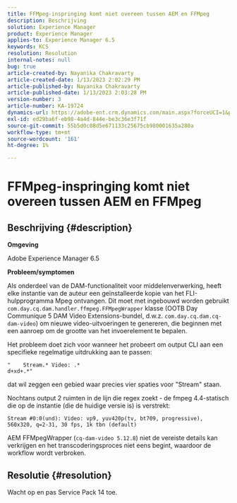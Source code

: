 ```yaml
---
title: FFMpeg-inspringing komt niet overeen tussen AEM en FFMpeg
description: Beschrijving
solution: Experience Manager
product: Experience Manager
applies-to: Experience Manager 6.5
keywords: KCS
resolution: Resolution
internal-notes: null
bug: true
article-created-by: Nayanika Chakravarty
article-created-date: 1/13/2023 2:02:29 PM
article-published-by: Nayanika Chakravarty
article-published-date: 1/13/2023 2:03:28 PM
version-number: 3
article-number: KA-19724
dynamics-url: https://adobe-ent.crm.dynamics.com/main.aspx?forceUCI=1&pagetype=entityrecord&etn=knowledgearticle&id=b5fe24ea-4a93-ed11-aad1-6045bd006c82
exl-id: ed29ba6f-eb98-4a4d-844e-be3c36e3f71f
source-git-commit: 55b5d0c08d5e671133c25675cb980001635a280a
workflow-type: tm+mt
source-wordcount: '161'
ht-degree: 1%

---
```


# FFMpeg-inspringing komt niet overeen tussen AEM en FFMpeg

## Beschrijving {#description}


<b>Omgeving</b>

Adobe Experience Manager 6.5

<b>Probleem/symptomen</b>

Als onderdeel van de DAM-functionaliteit voor middelenverwerking, heeft elke instantie van de auteur een geïnstalleerde kopie van het FLI-hulpprogramma Mpeg ontvangen. Dit moet met ingebouwd worden gebruikt `com.day.cq.dam.handler.ffmpeg.FFMpegWrapper` klasse (OOTB Day Communique 5 DAM Video Extensions-bundel, d.w.z. `com.day.cq.dam.cq-dam-video`) om nieuwe video-uitvoeringen te genereren, die beginnen met een aanroep om de grootte van het invoerelement te bepalen.

Het probleem doet zich voor wanneer het probeert om output CLI aan een specifieke regelmatige uitdrukking aan te passen:


```
"    Stream.* Video: .*
d+xd+.*"
```


dat wil zeggen een gebied waar precies vier spaties voor &quot;Stream&quot; staan.

Nochtans output 2 ruimten in de lijn die regex zoekt - de fmpeg 4.4-statisch die op de instantie (die de huidige versie is) is verstrekt:


```
Stream #0:0(und): Video: vp9, yuv420p(tv, bt709, progressive), 560x320, q=2-31, 30 fps, 1k tbn (default)
```


AEM FFMpegWrapper (`cq-dam-video 5.12.8`) niet de vereiste details kan verkrijgen en het transcoderingsproces niet eens begint, waardoor de workflow wordt verbroken.


## Resolutie {#resolution}


Wacht op en pas Service Pack 14 toe.
